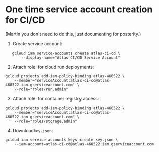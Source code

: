# One time service account creation for CI/CD

(Martin you don't need to do this, just documenting for posterity.)

1. Create service account:
```
   gcloud iam service-accounts create atlas-ci-cd \
       --display-name="Atlas CI/CD Service Account"
```

2. Attach role: for cloud run deployments:
```
gcloud projects add-iam-policy-binding atlas-460522 \
    --member="serviceAccount:atlas-ci-cd@atlas-460522.iam.gserviceaccount.com" \
    --role="roles/run.admin"
```

3. Attach role: for container registry access:
```
gcloud projects add-iam-policy-binding atlas-460522 \
    --member="serviceAccount:atlas-ci-cd@atlas-460522.iam.gserviceaccount.com" \
    --role="roles/storage.admin"
```

4. Download`key.json`:

```
gcloud iam service-accounts keys create key.json \
    --iam-account=atlas-ci-cd@atlas-460522.iam.gserviceaccount.com
```